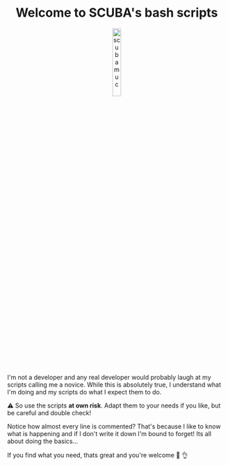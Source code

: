 <h1 align="center">Welcome to SCUBA's bash scripts</h1>

<p align="center" width="100%">
    <img width="20%" src="https://avatars.githubusercontent.com/u/54933878?s=400&u=31132eb8a567528f005143a0d339174848a06df8&v=4" alt="scubamuc">
</p>

I'm not a developer and any real developer would probably laugh at my scripts calling me a novice. 
While this is absolutely true, I understand what I'm doing and my scripts do what I expect them to do. 

⚠ So use the scripts **at own risk**. Adapt them to your needs if you like, but be careful and double check!

Notice how almost every line is commented? 
That's because I like to know what is happening and if I don't write it down I'm bound to forget! 
Its all about doing the basics...

If you find what you need, thats great and you're welcome 🤿 👌
